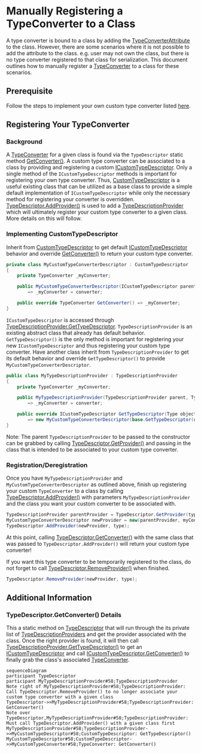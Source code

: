 # Manually Registering a TypeConverter to a Class
A type converter is bound to a class by adding the [TypeConverterAttribute](https://learn.microsoft.com/dotnet/api/system.componentmodel.typeconverterattribute) to the class. However, there are some scenarios where it is not possible to add the attribute to the class. e.g. user may not own the class, but there is no type converter registered to that class for serialization. This document outlines how to manually register a [TypeConverter](https://learn.microsoft.com/dotnet/api/system.componentmodel.typeconverter) to a class for these scenarios.

## Prerequisite
Follow the steps to implement your own custom type converter listed [here](https://learn.microsoft.com/dotnet/api/system.componentmodel.typeconverter#notes-to-inheritors).

## Registering Your TypeConverter

### Background
A [TypeConverter](https://learn.microsoft.com/dotnet/api/system.componentmodel.typeconverter) for a given class is found via the `TypeDescriptor` static method [GetConverter()](https://learn.microsoft.com/dotnet/api/system.componentmodel.typedescriptor.getconverter). A custom type converter can be associated to a class by providing and registering a custom [ICustomTypeDescriptor](https://learn.microsoft.com/dotnet/api/system.componentmodel.icustomtypedescriptor). Only a single method of the `ICustomTypeDescriptor` methods is important for registering your own type converter. Thus, [CustomTypeDescriptor](https://learn.microsoft.com/dotnet/api/system.componentmodel.customtypedescriptor) is a useful existing class that can be utilized as a base class to provide a simple default implementation of `ICustomTypeDescriptor` while only the necessary method for registering your converter is overridden. [TypeDescriptor.AddProvider()](https://learn.microsoft.com/dotnet/api/system.componentmodel.typedescriptor.addprovider) is used to add a [TypeDescriptionProvider](https://learn.microsoft.com/dotnet/api/system.componentmodel.typedescriptionprovider) which will ultimately register your custom type converter to a given class. More details on this will follow.

### Implementing CustomTypeDescriptor
Inherit from [CustomTypeDescriptor](https://learn.microsoft.com/dotnet/api/system.componentmodel.customtypedescriptor) to get default [ICustomTypeDescriptor](https://learn.microsoft.com/dotnet/api/system.componentmodel.icustomtypedescriptor) behavior and override [GetConverter()](https://learn.microsoft.com/dotnet/api/system.componentmodel.customtypedescriptor.getconverter) to return your custom type converter. 
```c#
private class MyCustomTypeConverterDescriptor : CustomTypeDescriptor
{
    private TypeConverter _myConverter;

    public MyCustomTypeConverterDescriptor(ICustomTypeDescriptor parent, TypeConverter converter) : base(parent)
        => _myConverter = converter;

    public override TypeConverter GetConverter() => _myConverter;
}

```
`ICustomTypeDescriptor` is accessed through [TypeDescriptionProvider.GetTypeDescriptor](https://learn.microsoft.com/dotnet/api/system.componentmodel.typedescriptionprovider.gettypedescriptor). `TypeDescriptionProvider` is an existing abstract class that already has default behavior. `GetTypeDescriptor()` is the only method is important for registering your new `ICustomTypeDescriptor` and thus registering your custom type converter. Have another class inherit from `TypeDescriptionProvider` to get its default behavior and override `GetTypeDescriptor()` to provide `MyCustomTypeConverterDescriptor`.

```c#
public class MyTypeDescriptionProvider : TypeDescriptionProvider
{
    private TypeConverter _myConverter;

    public MyTypeDescriptionProvider(TypeDescriptionProvider parent, TypeConverter converter) : base(parent)
        => _myConverter = converter;

    public override ICustomTypeDescriptor GetTypeDescriptor(Type objectType, object instance) 
        => new MyCustomTypeConverterDescriptor(base.GetTypeDescriptor(objectType, instance), _myConverter);
}
```
Note: The parent `TypeDescriptionProvider` to be passed to the constructor can be grabbed by calling [TypeDescriptor.GetProvider()]() and passing in the class that is intended to be associated to your custom type converter.

### Registration/Deregistration
Once you have `MyTypeDescriptionProvider` and `MyCustomTypeConverterDescriptor` as outlined above, finish up registering your custom `TypeConverter` to a class by calling [TypeDescriptor.AddProvider()](https://learn.microsoft.com/dotnet/api/system.componentmodel.typedescriptor.addprovider) with parameters `MyTypeDescriptionProvider` and the class you want your custom converter to be associated with. 
```c#
TypeDescriptionProvider parentProvider = TypeDescriptor.GetProvider(type);
MyCustomTypeConverterDescriptor newProvider = new(parentProvider, myConverter);
TypeDescriptor.AddProvider(newProvider, type);
```
At this point, calling [TypeDescriptor.GetConverter()](https://learn.microsoft.com/dotnet/api/system.componentmodel.typedescriptor.getconverter) with the same class that was passed to `TypeDescriptor.AddProvider()` will return your custom type converter! 

If you want this type converter to be temporarily registered to the class, do not forget to call [TypeDescriptor.RemoveProvider()](https://learn.microsoft.com/dotnet/api/system.componentmodel.typedescriptor.removeprovider) when finished.
```c#
TypeDescriptor.RemoveProvider(newProvider, type);
```

## Additional Information

### TypeDescriptor.GetConverter() Details
This a static method on [TypeDescriptor](https://learn.microsoft.com/dotnet/api/system.componentmodel.typedescriptor) that will run through the its private list of [TypeDescriptionProviders](https://learn.microsoft.com/dotnet/api/system.componentmodel.typedescriptionprovider) and get the provider associated with the class. Once the right provider is found, it will then call [TypeDescriptionProvider.GetTypeDescriptor()](https://learn.microsoft.com/dotnet/api/system.componentmodel.typedescriptionprovider.gettypedescriptor) to get an [ICustomTypeDescriptor](https://learn.microsoft.com/dotnet/api/system.componentmodel.icustomtypedescriptor) and call [ICustomTypeDescriptor.GetConverter()](https://learn.microsoft.com/dotnet/api/system.componentmodel.icustomtypedescriptor.getconverter) to finally grab the class's associated [TypeConverter](https://learn.microsoft.com/dotnet/api/system.componentmodel.typeconverter). 

```mermaid
sequenceDiagram
participant TypeDescriptor
participant MyTypeDescriptionProvider#58;TypeDescriptionProvider
Note right of MyTypeDescriptionProvider#58;TypeDescriptionProvider: Call TypeDescriptor.RemoveProvider() to no longer associate your custom type converter with a given class
TypeDescriptor->>MyTypeDescriptionProvider#58;TypeDescriptionProvider: GetConverter()
Note over TypeDescriptor,MyTypeDescriptionProvider#58;TypeDescriptionProvider: Must call TypeDescriptor.AddProvider() with a given class first
MyTypeDescriptionProvider#58;TypeDescriptionProvider->>MyCustomTypeDescriptor#58;CustomTypeDescriptor: GetTypeDescriptor()
MyCustomTypeDescriptor#58;CustomTypeDescriptor->>MyCustomTypeConverter#58;TypeConverter: GetConverter()

```
